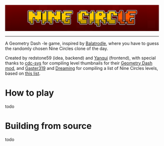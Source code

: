 <div style="align:center">
  <img src="https://github.com/redstone59/Nine-Circ-le/blob/main/nine%20circle%20readme%20logo.png?raw=true" alt="Nine CircLe logo">
</div>
<hr>

A Geometry Dash -le game, inspired by [Balatrodle](https://www.balatrodle.com/), where you have to guess the randomly chosen Nine Circles clone of the day.

Created by redstone59 (idea, backend) and [Yanqui](https://github.com/yanqui-uxo) (frontend),
with special thanks to [cdc-sys](https://github.com/cdc-sys/) for compiling level thumbnails for their [Geometry Dash mod](https://github.com/cdc-sys/level-thumbnails), and [Gaster319](https://twitter.com/gaster319) and [Dreaming](https://github.com/dreaming98) for compiling a list of Nine Circles levels, based on [this list](https://geometry-dash-fan.fandom.com/wiki/List_of_Nine_Circles_levels).

# How to play

todo

# Building from source

todo
